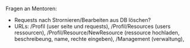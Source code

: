 Fragen an Mentoren:
- Requests nach Strornieren/Bearbeiten aus DB löschen?
- URLs: /Profil                       (user seite und requests), 
        /Profil/Resources             (users ressourcen), 
        /Profil/Resource/NewResource  (ressource hochladen, beschreibeung, name, rechte eingeben), 
        /Management (verwaltung), 
